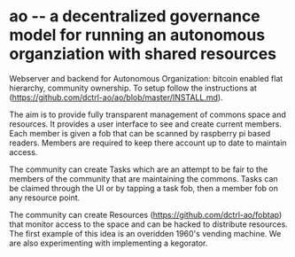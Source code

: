 # ao -- a decentralized governance model for running an autonomous organziation with shared resources


Webserver and backend for Autonomous Organization: bitcoin enabled flat hierarchy, community ownership. To setup follow the instructions at (https://github.com/dctrl-ao/ao/blob/master/INSTALL.md).

The aim is to provide fully transparent management of commons space and resources. It provides a user interface to see and create current members. Each member is given a fob that can be scanned by raspberry pi based readers. Members are required to keep there account up to date to maintain access.

The community can create Tasks which are an attempt to be fair to the members of the community that are maintaining the commons. Tasks can be claimed through the UI or by tapping a task fob, then a member fob on any resource point.

The community can create Resources (https://github.com/dctrl-ao/fobtap) that monitor access to the space and can be hacked to distribute resources. The first example of this idea is an overidden 1960's vending machine. We are also experimenting with implementing a kegorator.
